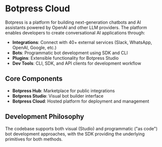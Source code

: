 # Botpress Cloud

Botpress is a platform for building next-generation chatbots and AI assistants powered by OpenAI and other LLM providers. The platform enables developers to create conversational AI applications through:

- **Integrations**: Connect with 40+ external services (Slack, WhatsApp, OpenAI, Google, etc.)
- **Bots**: Programmatic bot development using SDK and CLI
- **Plugins**: Extensible functionality for Botpress Studio
- **Dev Tools**: CLI, SDK, and API clients for development workflow

## Core Components

- **Botpress Hub**: Marketplace for public integrations
- **Botpress Studio**: Visual bot builder interface
- **Botpress Cloud**: Hosted platform for deployment and management

## Development Philosophy

The codebase supports both visual (Studio) and programmatic ("as code") bot development approaches, with the SDK providing the underlying primitives for both methods.